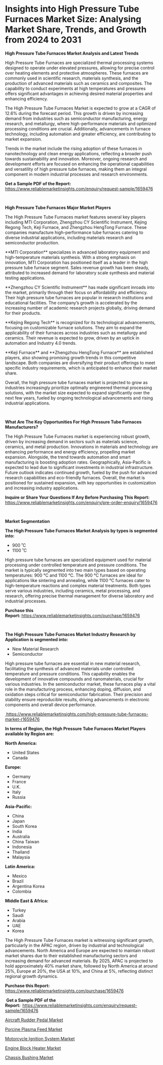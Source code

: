 <p><h1>Insights into High Pressure Tube Furnaces Market Size: Analysing Market Share, Trends, and Growth from 2024 to 2031</h1></p><p><strong>High Pressure Tube Furnaces Market Analysis and Latest Trends</strong></p>
<p><p>High Pressure Tube Furnaces are specialized thermal processing systems designed to operate under elevated pressures, allowing for precise control over heating elements and protective atmospheres. These furnaces are commonly used in scientific research, materials synthesis, and the production of advanced materials such as ceramics and composites. The capability to conduct experiments at high temperatures and pressures offers significant advantages in achieving desired material properties and enhancing efficiency.</p><p>The High Pressure Tube Furnaces Market is expected to grow at a CAGR of 12.6% during the forecast period. This growth is driven by increasing demand from industries such as semiconductor manufacturing, energy research, and metallurgy, where high-performance materials and optimized processing conditions are crucial. Additionally, advancements in furnace technology, including automation and greater efficiency, are contributing to market expansion. </p><p>Trends in the market include the rising adoption of these furnaces in nanotechnology and clean energy applications, reflecting a broader push towards sustainability and innovation. Moreover, ongoing research and development efforts are focused on enhancing the operational capabilities and versatility of high pressure tube furnaces, making them an integral component in modern industrial processes and research environments.</p></p>
<p><strong>Get a Sample PDF of the Report:&nbsp;</strong> <a href="https://www.reliablemarketinsights.com/enquiry/request-sample/1659476?utm_campaign=1789&utm_medium=2&utm_source=Github&utm_content=ia&utm_term=09122024&utm_id=high-pressure-tube-furnaces">https://www.reliablemarketinsights.com/enquiry/request-sample/1659476</a></p>
<p>&nbsp;</p>
<p><strong>High Pressure Tube Furnaces Major Market Players</strong></p>
<p><p>The High Pressure Tube Furnaces market features several key players including MTI Corporation, Zhengzhou CY Scientific Instrument, Kejing Regong Tech, Keji Furnace, and Zhengzhou HengTong Furnace. These companies manufacture high-performance tube furnaces catering to diverse industrial applications, including materials research and semiconductor production.</p><p>**MTI Corporation** specializes in advanced laboratory equipment and high-temperature materials synthesis. With a strong emphasis on innovation, MTI Corporation has positioned itself as a leader in the high pressure tube furnace segment. Sales revenue growth has been steady, attributed to increased demand for laboratory scale synthesis and material testing applications.</p><p>**Zhengzhou CY Scientific Instrument** has made significant inroads into the market, primarily through their focus on affordability and efficiency. Their high pressure tube furnaces are popular in research institutions and educational facilities. The company’s growth is accelerated by the increasing number of academic research projects globally, driving demand for their products.</p><p>**Kejing Regong Tech** is recognized for its technological advancements, focusing on customizable furnace solutions. They aim to expand the applicability of their furnaces across industries such as metallurgy and ceramics. Their revenue is expected to grow, driven by an uptick in automation and Industry 4.0 trends.</p><p>**Keji Furnace** and **Zhengzhou HengTong Furnace** are established players, also showing promising growth trends in this competitive landscape. Both companies are diversifying their product offerings to meet specific industry requirements, which is anticipated to enhance their market share.</p><p>Overall, the high pressure tube furnaces market is projected to grow as industries increasingly prioritize optimally engineered thermal processing solutions, with the market size expected to expand significantly over the next few years, fueled by ongoing technological advancements and rising industrial applications.</p></p>
<p>&nbsp;</p>
<p><strong>What Are The Key Opportunities For High Pressure Tube Furnaces Manufacturers?</strong></p>
<p><p>The High Pressure Tube Furnaces market is experiencing robust growth, driven by increasing demand in sectors such as materials science, ceramics, and metal production. Innovations in materials and technology are enhancing performance and energy efficiency, propelling market expansion. Alongside, the trend towards automation and smart manufacturing is boosting adoption rates. Geographically, Asia-Pacific is expected to lead due to significant investments in industrial infrastructure. Future outlook indicates continued growth, fueled by the push for advanced research capabilities and eco-friendly furnaces. Overall, the market is positioned for sustained expansion, with key opportunities in customization and increasing industry applications.</p></p>
<p><strong>Inquire or Share Your Questions If Any Before Purchasing This Report:</strong> <a href="https://www.reliablemarketinsights.com/enquiry/pre-order-enquiry/1659476?utm_campaign=1789&utm_medium=2&utm_source=Github&utm_content=ia&utm_term=09122024&utm_id=high-pressure-tube-furnaces">https://www.reliablemarketinsights.com/enquiry/pre-order-enquiry/1659476</a></p>
<p>&nbsp;</p>
<p><strong>Market Segmentation</strong></p>
<p><strong>The High Pressure Tube Furnaces Market Analysis by types is segmented into:</strong></p>
<p><ul><li>900 ˚C</li><li>1100 ˚C</li></ul></p>
<p><p>High pressure tube furnaces are specialized equipment used for material processing under controlled temperature and pressure conditions. The market is typically segmented into two main types based on operating temperatures: 900 °C and 1100 °C. The 900 °C furnaces are ideal for applications like sintering and annealing, while 1100 °C furnaces cater to high-temperature reactions and complex material treatments. Both types serve various industries, including ceramics, metal processing, and research, offering precise thermal management for diverse laboratory and industrial processes.</p></p>
<p><strong>Purchase this Report:&nbsp;</strong><a href="https://www.reliablemarketinsights.com/purchase/1659476?utm_campaign=1789&utm_medium=2&utm_source=Github&utm_content=ia&utm_term=09122024&utm_id=high-pressure-tube-furnaces">https://www.reliablemarketinsights.com/purchase/1659476</a></p>
<p>&nbsp;</p>
<p><strong>The High Pressure Tube Furnaces Market Industry Research by Application is segmented into:</strong></p>
<p><ul><li>New Material Research</li><li>Semiconductor</li></ul></p>
<p><p>High pressure tube furnaces are essential in new material research, facilitating the synthesis of advanced materials under controlled temperature and pressure conditions. This capability enables the development of innovative compounds and nanomaterials, crucial for various industries. In the semiconductor market, these furnaces play a vital role in the manufacturing process, enhancing doping, diffusion, and oxidation steps critical for semiconductor fabrication. Their precision and stability ensure reproducible results, driving advancements in electronic components and overall device performance.</p></p>
<p><a href="https://www.reliablemarketinsights.com/high-pressure-tube-furnaces-market-r1659476?utm_campaign=1789&utm_medium=2&utm_source=Github&utm_content=ia&utm_term=09122024&utm_id=high-pressure-tube-furnaces">&nbsp;https://www.reliablemarketinsights.com/high-pressure-tube-furnaces-market-r1659476</a></p>
<p><strong>In terms of Region, the High Pressure Tube Furnaces Market Players available by Region are:</strong></p>
<p>
    <p> <strong> North America: </strong>
        <ul>
            <li>United States</li>
            <li>Canada</li>
        </ul>
        </p> 
    <p> <strong> Europe: </strong>
        <ul>
            <li>Germany</li>
            <li>France</li>
            <li>U.K.</li>
            <li>Italy</li>
            <li>Russia</li>
        </ul>
        </p> 
    <p> <strong> Asia-Pacific: </strong>
        <ul>
            <li>China</li>
            <li>Japan</li>
            <li>South Korea</li>
            <li>India</li>
            <li>Australia</li>
            <li>China Taiwan</li>
            <li>Indonesia</li>
            <li>Thailand</li>
            <li>Malaysia</li>
        </ul>
        </p> 
    <p> <strong> Latin America: </strong>
        <ul>
            <li>Mexico</li>
            <li>Brazil</li>
            <li>Argentina Korea</li>
            <li>Colombia</li>
        </ul>
        </p> 
    <p> <strong> Middle East & Africa: </strong>
        <ul>
            <li>Turkey</li>
            <li>Saudi</li>
            <li>Arabia</li>
            <li>UAE</li>
            <li>Korea</li>
        </ul>
    </p>
    </p>
<p><p>The High Pressure Tube Furnaces market is witnessing significant growth, particularly in the APAC region, driven by industrial and technological advancements. North America and Europe are expected to maintain robust market shares due to their established manufacturing sectors and increasing demand for advanced materials. By 2025, APAC is projected to hold approximately 40% market share, followed by North America at around 25%, Europe at 20%, the USA at 10%, and China at 5%, reflecting distinct regional growth dynamics.</p></p>
<p><strong>Purchase this Report: </strong><a href="https://www.reliablemarketinsights.com/purchase/1659476?utm_campaign=1789&utm_medium=2&utm_source=Github&utm_content=ia&utm_term=09122024&utm_id=high-pressure-tube-furnaces">https://www.reliablemarketinsights.com/purchase/1659476</a></p>
<p>&nbsp;<strong>Get a Sample PDF of the Report:&nbsp;&nbsp;</strong><a href="https://www.reliablemarketinsights.com/enquiry/request-sample/1659476?utm_campaign=1789&utm_medium=2&utm_source=Github&utm_content=ia&utm_term=09122024&utm_id=high-pressure-tube-furnaces">https://www.reliablemarketinsights.com/enquiry/request-sample/1659476</a></p>
<p><strong></strong></p>
<p><p><a href="https://www.linkedin.com/pulse/aircraft-rudder-pedal-market-segmentation-applications-types-kadpf?utm_campaign=1789&utm_medium=2&utm_source=Github&utm_content=ia&utm_term=09122024&utm_id=high-pressure-tube-furnaces">Aircraft Rudder Pedal Market</a></p><p><a href="https://github.com/marlanamarvn/Market-Research-Report-List-1/blob/main/porcine-plasma-feed-market.md?utm_campaign=1789&utm_medium=2&utm_source=Github&utm_content=ia&utm_term=09122024&utm_id=high-pressure-tube-furnaces">Porcine Plasma Feed Market</a></p><p><a href="https://www.linkedin.com/pulse/comprehensive-report-motorcycle-ignition-system-market-types-yv1hf?utm_campaign=1789&utm_medium=2&utm_source=Github&utm_content=ia&utm_term=09122024&utm_id=high-pressure-tube-furnaces">Motorcycle Ignition System Market</a></p><p><a href="https://www.linkedin.com/pulse/scope-trends-engine-block-heater-market-latest-dynamics-future-hdl6f?utm_campaign=1789&utm_medium=2&utm_source=Github&utm_content=ia&utm_term=09122024&utm_id=high-pressure-tube-furnaces">Engine Block Heater Market</a></p><p><a href="https://www.linkedin.com/pulse/chassis-bushing-market-insights-industry-development-projected-gvtif?utm_campaign=1789&utm_medium=2&utm_source=Github&utm_content=ia&utm_term=09122024&utm_id=high-pressure-tube-furnaces">Chassis Bushing Market</a></p></p>